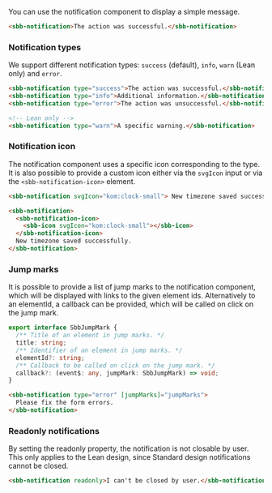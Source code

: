 You can use the notification component to display a simple message.

```html
<sbb-notification>The action was successful.</sbb-notification>
```

### Notification types

We support different notification types: `success` (default), `info`, `warn` (Lean only) and `error`.

```html
<sbb-notification type="success">The action was successful.</sbb-notification>
<sbb-notification type="info">Additional information.</sbb-notification>
<sbb-notification type="error">The action was unsuccessful.</sbb-notification>

<!-- Lean only -->
<sbb-notification type="warn">A specific warning.</sbb-notification>
```

### Notification icon

The notification component uses a specific icon corresponding to the type.
It is also possible to provide a custom icon either via the `svgIcon` input or via
the `<sbb-notification-icon>` element.

```html
<sbb-notification svgIcon="kom:clock-small"> New timezone saved successfully. </sbb-notification>

<sbb-notification>
  <sbb-notification-icon>
    <sbb-icon svgIcon="kom:clock-small"></sbb-icon>
  </sbb-notification-icon>
  New timezone saved successfully.
</sbb-notification>
```

### Jump marks

It is possible to provide a list of jump marks to the notification component, which will be
displayed with links to the given element ids. Alternatively to an elementId, a callback can
be provided, which will be called on click on the jump mark.

```ts
export interface SbbJumpMark {
  /** Title of an element in jump marks. */
  title: string;
  /** Identifier of an element in jump marks. */
  elementId?: string;
  /** Callback to be called on click on the jump mark. */
  callback?: (event$: any, jumpMark: SbbJumpMark) => void;
}
```

```html
<sbb-notification type="error" [jumpMarks]="jumpMarks">
  Please fix the form errors.
</sbb-notification>
```

### Readonly notifications

By setting the readonly property, the notification is not closable by user.
This only applies to the Lean design, since Standard design notifications cannot be closed.

```html
<sbb-notification readonly>I can't be closed by user.</sbb-notification>
```
